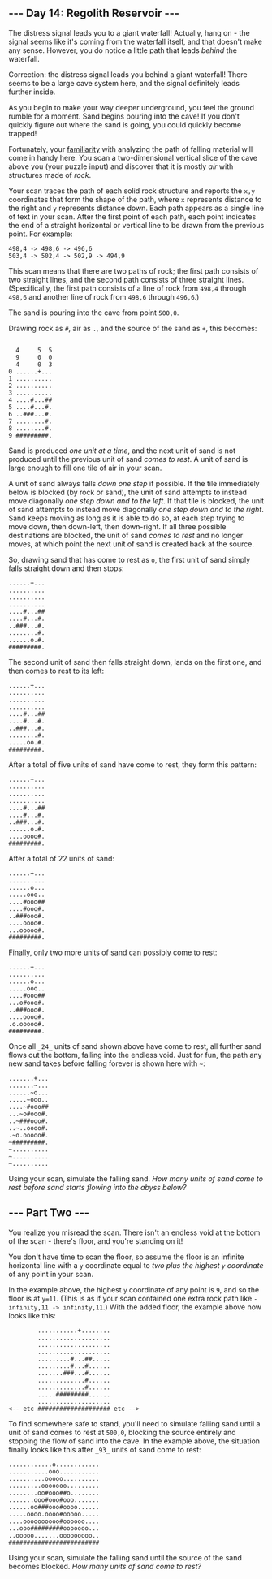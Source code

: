 ## \--- Day 14: Regolith Reservoir ---

The distress signal leads you to a giant waterfall! Actually, hang on - the signal seems like it's coming from the
waterfall itself, and that doesn't make any sense. However, you do notice a little path that leads _behind_ the
waterfall.

Correction: the distress signal leads you behind a giant waterfall! There seems to be a large cave system here, and the
signal definitely leads further inside.

As you begin to make your way deeper underground, you feel the ground rumble for a moment. Sand begins pouring into the
cave! If you don't quickly figure out where the sand is going, you could quickly become trapped!

Fortunately, your [familiarity](/2018/day/17) with analyzing the path of falling material will come in handy here. You
scan a two-dimensional vertical slice of the cave above you (your puzzle input) and discover that it is mostly _air_
with structures made of _rock_.

Your scan traces the path of each solid rock structure and reports the `x,y` coordinates that form the shape of the
path, where `x` represents distance to the right and `y` represents distance down. Each path appears as a single line of
text in your scan. After the first point of each path, each point indicates the end of a straight horizontal or vertical
line to be drawn from the previous point. For example:

```
498,4 -> 498,6 -> 496,6
503,4 -> 502,4 -> 502,9 -> 494,9

```

This scan means that there are two paths of rock; the first path consists of two straight lines, and the second path
consists of three straight lines. (Specifically, the first path consists of a line of rock from `498,4` through `498,6`
and another line of rock from `498,6` through `496,6`.)

The sand is pouring into the cave from point `500,0`.

Drawing rock as `#`, air as `.`, and the source of the sand as `+`, this becomes:

```

  4     5  5
  9     0  0
  4     0  3
0 ......+...
1 ..........
2 ..........
3 ..........
4 ....#...##
5 ....#...#.
6 ..###...#.
7 ........#.
8 ........#.
9 #########.

```

Sand is produced _one unit at a time_, and the next unit of sand is not produced until the previous unit of sand _comes
to rest_. A unit of sand is large enough to fill one tile of air in your scan.

A unit of sand always falls _down one step_ if possible. If the tile immediately below is blocked (by rock or sand), the
unit of sand attempts to instead move diagonally _one step down and to the left_. If that tile is blocked, the unit of
sand attempts to instead move diagonally _one step down and to the right_. Sand keeps moving as long as it is able to do
so, at each step trying to move down, then down-left, then down-right. If all three possible destinations are blocked,
the unit of sand _comes to rest_ and no longer moves, at which point the next unit of sand is created back at the
source.

So, drawing sand that has come to rest as `o`, the first unit of sand simply falls straight down and then stops:

```
......+...
..........
..........
..........
....#...##
....#...#.
..###...#.
........#.
......o.#.
#########.

```

The second unit of sand then falls straight down, lands on the first one, and then comes to rest to its left:

```
......+...
..........
..........
..........
....#...##
....#...#.
..###...#.
........#.
.....oo.#.
#########.

```

After a total of five units of sand have come to rest, they form this pattern:

```
......+...
..........
..........
..........
....#...##
....#...#.
..###...#.
......o.#.
....oooo#.
#########.

```

After a total of 22 units of sand:

```
......+...
..........
......o...
.....ooo..
....#ooo##
....#ooo#.
..###ooo#.
....oooo#.
...ooooo#.
#########.

```

Finally, only two more units of sand can possibly come to rest:

```
......+...
..........
......o...
.....ooo..
....#ooo##
...o#ooo#.
..###ooo#.
....oooo#.
.o.ooooo#.
#########.

```

Once all `_24_` units of sand shown above have come to rest, all further sand flows out the bottom, falling into the
endless void. Just for fun, the path any new sand takes before falling forever is shown here with `~`:

```
.......+...
.......~...
......~o...
.....~ooo..
....~#ooo##
...~o#ooo#.
..~###ooo#.
..~..oooo#.
.~o.ooooo#.
~#########.
~..........
~..........
~..........

```

Using your scan, simulate the falling sand. _How many units of sand come to rest before sand starts flowing into the
abyss below?_

## \--- Part Two ---

You realize you misread the scan. There isn't an endless void at the bottom of the scan - there's floor, and you're
standing on it!

You don't have time to scan the floor, so assume the floor is an infinite horizontal line with a `y` coordinate equal to
_two plus the highest `y` coordinate_ of any point in your scan.

In the example above, the highest `y` coordinate of any point is `9`, and so the floor is at `y=11`. (This is as if your
scan contained one extra rock path like `-infinity,11 -> infinity,11`.) With the added floor, the example above now
looks like this:

```
        ...........+........
        ....................
        ....................
        ....................
        .........#...##.....
        .........#...#......
        .......###...#......
        .............#......
        .............#......
        .....#########......
        ....................
<-- etc #################### etc -->

```

To find somewhere safe to stand, you'll need to simulate falling sand until a unit of sand comes to rest at `500,0`,
blocking the source entirely and stopping the flow of sand into the cave. In the example above, the situation finally
looks like this after `_93_` units of sand come to rest:

```
............o............
...........ooo...........
..........ooooo..........
.........ooooooo.........
........oo#ooo##o........
.......ooo#ooo#ooo.......
......oo###ooo#oooo......
.....oooo.oooo#ooooo.....
....oooooooooo#oooooo....
...ooo#########ooooooo...
..ooooo.......ooooooooo..
#########################

```

Using your scan, simulate the falling sand until the source of the sand becomes blocked. _How many units of sand come to
rest?_
